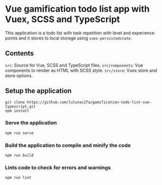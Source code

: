 # Vue gamification todo list app with Vuex, SCSS and TypeScript

This application is a todo list with task repetition with level and experience points and it stores to local storage using `vuex-persistedstate`.

## Contents

`src`: Source for Vue, SCSS and TypeScript files.
`src/components`: Vue components to render as HTML with SCSS style.
`src/store`: Vuex store and store options.



## Setup the application

```
git clone https://github.com/lulunac27a/gamification-todo-list-vue-typescript.git
npm install
```

### Serve the application

```
npm run serve
```

### Build the application to compile and minify the code

```
npm run build
```

### Lints code to check for errors and warnings

```
npm run lint
```
